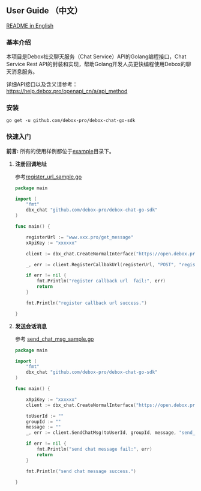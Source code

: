 ## User Guide （中文）

[README  in English](https://github.com/debox-pro/debox-chat-go-sdk/blob/master/README_EN.md)

### 基本介绍

本项目是Debox社交聊天服务（Chat Service）API的Golang编程接口，Chat Service Rest API的封装和实现，帮助Golang开发人员更快编程使用Debox的聊天消息服务。

详细API接口以及含义请参考：https://help.debox.pro/openapi_cn/a/api_method

### 安装
```
go get -u github.com/debox-pro/debox-chat-go-sdk
```


### 快速入门

**前言:**   所有的使用样例都位于[example](https://github.com/debox-pro/debox-chat-go-sdk/tree/master/example)目录下。


1. **注册回调地址**

   参考[register_url_sample.go](example/register_url.go)

   ```go
   package main

   import (
       "fmt"
       dbx_chat "github.com/debox-pro/debox-chat-go-sdk"
   )
   
   func main() {
   
       registerUrl := "www.xxx.pro/get_message"
	   xApiKey := "xxxxxx"
   
       client := dbx_chat.CreateNormalInterface("https://open.debox.pro", xApiKey)
   
       _, err := client.RegisterCallbakUrl(registerUrl, "POST", "register")
   
       if err != nil {
           fmt.Println("register callback url  fail:", err)
           return
       }
   
       fmt.Println("register callback url success.")
   
   }
   ```

2. **发送会话消息**

   参考 [send_chat_msg_sample.go](example/send_chat_msg.go)

   ```go 
   package main

   import (
       "fmt"
       dbx_chat "github.com/debox-pro/debox-chat-go-sdk"
   )
   
   func main() {
   
       xApiKey := "xxxxxx"
       client := dbx_chat.CreateNormalInterface("https://open.debox.pro", xApiKey)

       toUserId := ""
       groupId := ""
       message := ""
       _, err := client.SendChatMsg(toUserId, groupId, message, "send_msg")
   
       if err != nil {
           fmt.Println("send chat message fail:", err)
           return
       }
   
       fmt.Println("send chat message success.")
   
   }
   ```

